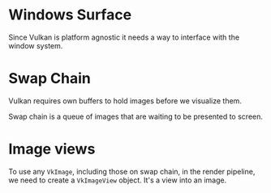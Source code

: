 # Windows Surface
Since Vulkan is platform agnostic it needs a way to interface with the window system.

# Swap Chain
Vulkan requires own buffers to hold images before we visualize them.

Swap chain is a queue of images that are waiting to be presented to screen.

# Image views
To use any `VkImage`, including those on swap chain, in the render pipeline, we need to create a `VkImageView` object. It's a view into an image.